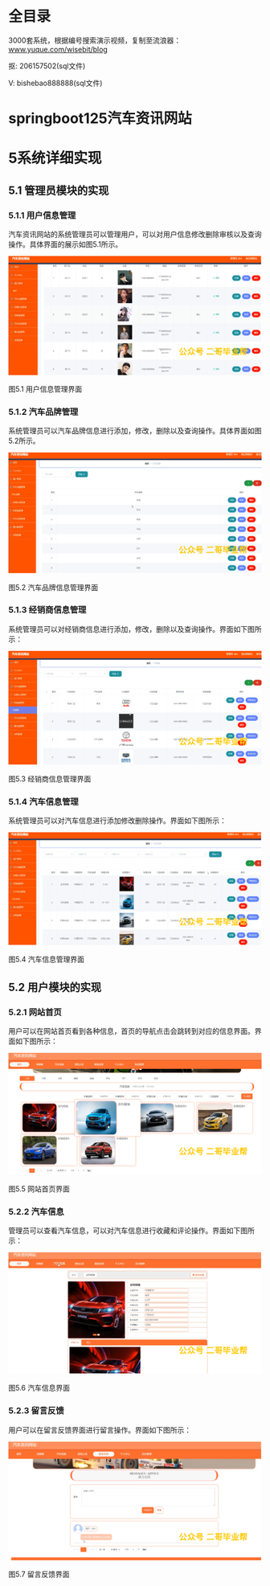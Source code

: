 # 全目录

3000套系统，根据编号搜索演示视频，复制至流浪器：www.yuque.com/wisebit/blog


<p>抠: 206157502(sql文件)</p>
<p>V: bishebao888888(sql文件)</p>


# springboot125汽车资讯网站
# 5系统详细实现
## 5.1 管理员模块的实现
### 5.1.1 用户信息管理
汽车资讯网站的系统管理员可以管理用户，可以对用户信息修改删除审核以及查询操作。具体界面的展示如图5.1所示。

![](/md/blog.010.png)

图5.1 用户信息管理界面
### 5.1.2 汽车品牌管理
系统管理员可以汽车品牌信息进行添加，修改，删除以及查询操作。具体界面如图5.2所示。

![](/md/blog.011.png)

图5.2 汽车品牌信息管理界面
### 5.1.3 经销商信息管理
系统管理员可以对经销商信息进行添加，修改，删除以及查询操作。界面如下图所示：

![](/md/blog.012.png)

图5.3 经销商信息管理界面
### 5.1.4 汽车信息管理
系统管理员可以对汽车信息进行添加修改删除操作。界面如下图所示：

![](/md/blog.013.png)

图5.4 汽车信息管理界面

## 5.2 用户模块的实现
### 5.2.1 网站首页
用户可以在网站首页看到各种信息，首页的导航点击会跳转到对应的信息界面。界面如下图所示：

![](/md/blog.014.png)

图5.5 网站首页界面
### 5.2.2 汽车信息
管理员可以查看汽车信息，可以对汽车信息进行收藏和评论操作。界面如下图所示：

![](/md/blog.015.png)

图5.6 汽车信息界面
### 5.2.3 留言反馈
用户可以在留言反馈界面进行留言操作。界面如下图所示：


![](/md/blog.016.png)

图5.7 留言反馈界面













